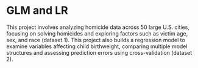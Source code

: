 # GLM and LR
This project involves analyzing homicide data across 50 large U.S. cities, focusing on solving homicides and exploring factors such as victim age, sex, and race (dataset 1). This project also builds a regression model to examine variables affecting child birthweight, comparing multiple model structures and assessing prediction errors using cross-validation (dataset 2).



